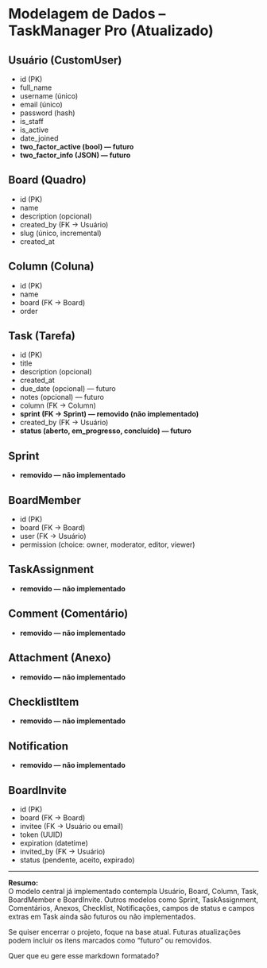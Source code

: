 # Modelagem de Dados – TaskManager Pro (Atualizado)

## Usuário (CustomUser)
- id (PK)
- full_name
- username (único)
- email (único)
- password (hash)
- is_staff
- is_active
- date_joined
- **two_factor_active (bool) — futuro**
- **two_factor_info (JSON) — futuro**

## Board (Quadro)
- id (PK)
- name
- description (opcional)
- created_by (FK → Usuário)
- slug (único, incremental)
- created_at

## Column (Coluna)
- id (PK)
- name
- board (FK → Board)
- order

## Task (Tarefa)
- id (PK)
- title
- description (opcional)
- created_at
- due_date (opcional) — futuro
- notes (opcional) — futuro
- column (FK → Column)
- **sprint (FK → Sprint) — removido (não implementado)**
- created_by (FK → Usuário)
- **status (aberto, em_progresso, concluído) — futuro**

## Sprint
- **removido — não implementado**

## BoardMember
- id (PK)
- board (FK → Board)
- user (FK → Usuário)
- permission (choice: owner, moderator, editor, viewer)

## TaskAssignment
- **removido — não implementado**

## Comment (Comentário)
- **removido — não implementado**

## Attachment (Anexo)
- **removido — não implementado**

## ChecklistItem
- **removido — não implementado**

## Notification
- **removido — não implementado**

## BoardInvite
- id (PK)
- board (FK → Board)
- invitee (FK → Usuário ou email)
- token (UUID)
- expiration (datetime)
- invited_by (FK → Usuário)
- status (pendente, aceito, expirado)

---

**Resumo:**  
O modelo central já implementado contempla Usuário, Board, Column, Task, BoardMember e BoardInvite. Outros modelos como Sprint, TaskAssignment, Comentários, Anexos, Checklist, Notificações, campos de status e campos extras em Task ainda são futuros ou não implementados.  

Se quiser encerrar o projeto, foque na base atual. Futuras atualizações podem incluir os itens marcados como “futuro” ou removidos.

Quer que eu gere esse markdown formatado?

